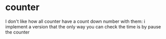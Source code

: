 # counter
I don't like how all counter have a count down number with them: i implement a version that the only way you can check the time is by pause the counter
